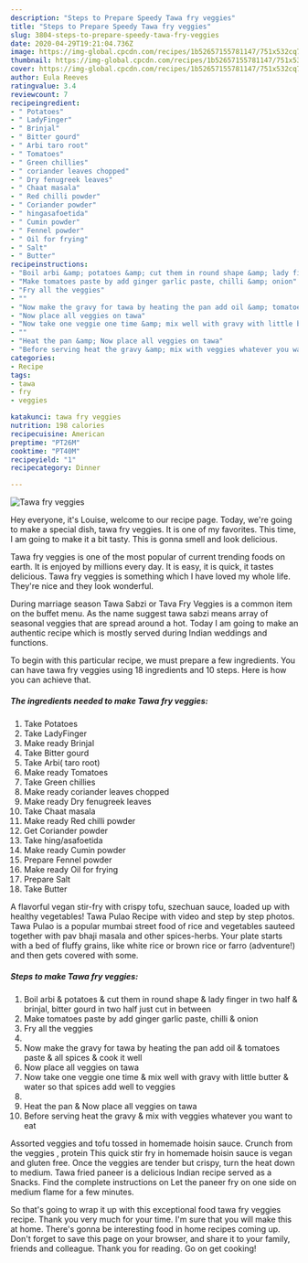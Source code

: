 ```yaml
---
description: "Steps to Prepare Speedy Tawa fry veggies"
title: "Steps to Prepare Speedy Tawa fry veggies"
slug: 3804-steps-to-prepare-speedy-tawa-fry-veggies
date: 2020-04-29T19:21:04.736Z
image: https://img-global.cpcdn.com/recipes/1b52657155781147/751x532cq70/tawa-fry-veggies-recipe-main-photo.jpg
thumbnail: https://img-global.cpcdn.com/recipes/1b52657155781147/751x532cq70/tawa-fry-veggies-recipe-main-photo.jpg
cover: https://img-global.cpcdn.com/recipes/1b52657155781147/751x532cq70/tawa-fry-veggies-recipe-main-photo.jpg
author: Eula Reeves
ratingvalue: 3.4
reviewcount: 7
recipeingredient:
- " Potatoes"
- " LadyFinger"
- " Brinjal"
- " Bitter gourd"
- " Arbi taro root"
- " Tomatoes"
- " Green chillies"
- " coriander leaves chopped"
- " Dry fenugreek leaves"
- " Chaat masala"
- " Red chilli powder"
- " Coriander powder"
- " hingasafoetida"
- " Cumin powder"
- " Fennel powder"
- " Oil for frying"
- " Salt"
- " Butter"
recipeinstructions:
- "Boil arbi &amp; potatoes &amp; cut them in round shape &amp; lady finger in two half &amp; brinjal, bitter gourd in two half just cut in between"
- "Make tomatoes paste by add ginger garlic paste, chilli &amp; onion"
- "Fry all the veggies"
- ""
- "Now make the gravy for tawa by heating the pan add oil &amp; tomatoes paste &amp; all spices &amp; cook it well"
- "Now place all veggies on tawa"
- "Now take one veggie one time &amp; mix well with gravy with little butter &amp; water so that spices add well to veggies"
- ""
- "Heat the pan &amp; Now place all veggies on tawa"
- "Before serving heat the gravy &amp; mix with veggies whatever you want to eat"
categories:
- Recipe
tags:
- tawa
- fry
- veggies

katakunci: tawa fry veggies 
nutrition: 198 calories
recipecuisine: American
preptime: "PT26M"
cooktime: "PT40M"
recipeyield: "1"
recipecategory: Dinner

---
```



![Tawa fry veggies](https://img-global.cpcdn.com/recipes/1b52657155781147/751x532cq70/tawa-fry-veggies-recipe-main-photo.jpg)

Hey everyone, it's Louise, welcome to our recipe page. Today, we're going to make a special dish, tawa fry veggies. It is one of my favorites. This time, I am going to make it a bit tasty. This is gonna smell and look delicious.

Tawa fry veggies is one of the most popular of current trending foods on earth. It is enjoyed by millions every day. It is easy, it is quick, it tastes delicious. Tawa fry veggies is something which I have loved my whole life. They're nice and they look wonderful.

During marriage season Tawa Sabzi or Tava Fry Veggies is a common item on the buffet menu. As the name suggest tawa sabzi means array of seasonal veggies that are spread around a hot. Today I am going to make an authentic recipe which is mostly served during Indian weddings and functions.


To begin with this particular recipe, we must prepare a few ingredients. You can have tawa fry veggies using 18 ingredients and 10 steps. Here is how you can achieve that.

<!--inarticleads1-->

##### The ingredients needed to make Tawa fry veggies:

1. Take  Potatoes
1. Take  LadyFinger
1. Make ready  Brinjal
1. Take  Bitter gourd
1. Take  Arbi( taro root)
1. Make ready  Tomatoes
1. Take  Green chillies
1. Make ready  coriander leaves chopped
1. Make ready  Dry fenugreek leaves
1. Take  Chaat masala
1. Make ready  Red chilli powder
1. Get  Coriander powder
1. Take  hing/asafoetida
1. Make ready  Cumin powder
1. Prepare  Fennel powder
1. Make ready  Oil for frying
1. Prepare  Salt
1. Take  Butter


A flavorful vegan stir-fry with crispy tofu, szechuan sauce, loaded up with healthy vegetables! Tawa Pulao Recipe with video and step by step photos. Tawa Pulao is a popular mumbai street food of rice and vegetables sauteed together with pav bhaji masala and other spices-herbs. Your plate starts with a bed of fluffy grains, like white rice or brown rice or farro (adventure!) and then gets covered with some. 

<!--inarticleads2-->

##### Steps to make Tawa fry veggies:

1. Boil arbi &amp; potatoes &amp; cut them in round shape &amp; lady finger in two half &amp; brinjal, bitter gourd in two half just cut in between
1. Make tomatoes paste by add ginger garlic paste, chilli &amp; onion
1. Fry all the veggies
1. 
1. Now make the gravy for tawa by heating the pan add oil &amp; tomatoes paste &amp; all spices &amp; cook it well
1. Now place all veggies on tawa
1. Now take one veggie one time &amp; mix well with gravy with little butter &amp; water so that spices add well to veggies
1. 
1. Heat the pan &amp; Now place all veggies on tawa
1. Before serving heat the gravy &amp; mix with veggies whatever you want to eat


Assorted veggies and tofu tossed in homemade hoisin sauce. Crunch from the veggies , protein This quick stir fry in homemade hoisin sauce is vegan and gluten free. Once the veggies are tender but crispy, turn the heat down to medium. Tawa fried paneer is a delicious Indian recipe served as a Snacks. Find the complete instructions on Let the paneer fry on one side on medium flame for a few minutes. 

So that's going to wrap it up with this exceptional food tawa fry veggies recipe. Thank you very much for your time. I'm sure that you will make this at home. There's gonna be interesting food in home recipes coming up. Don't forget to save this page on your browser, and share it to your family, friends and colleague. Thank you for reading. Go on get cooking!
